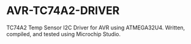 # AVR-TC74A2-DRIVER
TC74A2 Temp Sensor I2C Driver for AVR using ATMEGA32U4. Written, compiled, and tested using Microchip Studio. 
